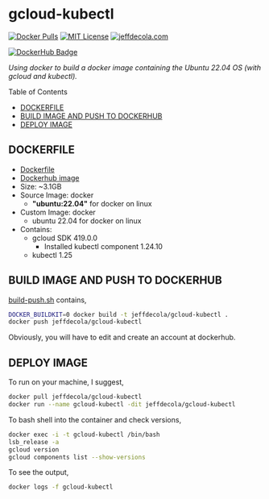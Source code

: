 # gcloud-kubectl

[![Docker Pulls](https://badgen.net/docker/pulls/jeffdecola/gcloud-kubectl?icon=docker&label=pulls)](https://hub.docker.com/r/jeffdecola/gcloud-kubectl)
[![MIT License](https://img.shields.io/:license-mit-blue.svg)](https://jeffdecola.mit-license.org)
[![jeffdecola.com](https://img.shields.io/badge/website-jeffdecola.com-blue)](https://jeffdecola.com)

[![DockerHub Badge](http://dockeri.co/image/jeffdecola/gcloud-kubectl)](https://hub.docker.com/r/jeffdecola/gcloud-kubectl/)

_Using docker to build a docker image
containing the Ubuntu 22.04 OS
(with gcloud and kubectl)._

Table of Contents

* [DOCKERFILE](https://github.com/JeffDeCola/my-docker-image-builds/tree/master/images/gcloud-kubectl#dockerfile)
* [BUILD IMAGE AND PUSH TO DOCKERHUB](https://github.com/JeffDeCola/my-docker-image-builds/tree/master/images/gcloud-kubectl#build-image-and-push-to-dockerhub)
* [DEPLOY IMAGE](https://github.com/JeffDeCola/my-docker-image-builds/tree/master/images/gcloud-kubectl#deploy-image)

## DOCKERFILE

* [Dockerfile](https://github.com/JeffDeCola/my-docker-image-builds/blob/master/images/gcloud-kubectl/Dockerfile)
* [Dockerhub image](https://hub.docker.com/r/jeffdecola/gcloud-kubectl)
* Size: ~3.1GB
* Source Image: docker
  * **"ubuntu:22.04"** for docker on linux
* Custom Image: docker
  * ubuntu 22.04 for docker on linux
* Contains:
  * gcloud SDK 419.0.0
    * Installed kubectl component 1.24.10
  * kubectl 1.25

## BUILD IMAGE AND PUSH TO DOCKERHUB

[build-push.sh](https://github.com/JeffDeCola/my-docker-image-builds/blob/master/images/gcloud-kubectl/build-push.sh)
contains,

```bash
DOCKER_BUILDKIT=0 docker build -t jeffdecola/gcloud-kubectl .
docker push jeffdecola/gcloud-kubectl
```

Obviously, you will have to edit and create an account at dockerhub.

## DEPLOY IMAGE

To run on your machine, I suggest,

```bash
docker pull jeffdecola/gcloud-kubectl
docker run --name gcloud-kubectl -dit jeffdecola/gcloud-kubectl
```

To bash shell into the container and check versions,

```bash
docker exec -i -t gcloud-kubectl /bin/bash
lsb_release -a
gcloud version
gcloud components list --show-versions
```

To see the output,

```bash
docker logs -f gcloud-kubectl
```

